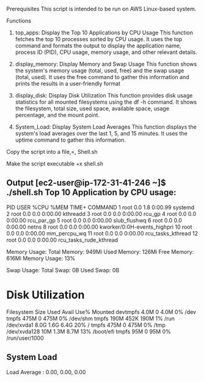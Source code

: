 Prerequisites
This script is intended to be run on AWS Linux-based system.

Functions
1. top_apps: Display the Top 10 Applications by CPU Usage
This function fetches the top 10 processes sorted by CPU usage. It uses the top command and formats the output
to display the application name, process ID (PID), CPU usage, memory usage, and other relevant details.

2. display_memory: Display Memory and Swap Usage
This function shows the system's memory usage (total, used, free) and the swap usage (total, used). 
It uses the free command to gather this information and prints the results in a user-friendly format

3. display_disk: Display Disk Utilization
This function provides disk usage statistics for all mounted filesystems using the df -h command. 
It shows the filesystem, total size, used space, available space, usage percentage, and the mount point.

4. System_Load: Display System Load Averages
This function displays the system's load averages over the last 1, 5, and 15 minutes. It uses the uptime command to gather this information.

Copy the script into a file,=, Shell.sh

Make the script executable +x shell.sh

Output
[ec2-user@ip-172-31-41-246 ~]$ ./shell.sh
Top 10 Application by CPU usage:
--------------------------------
PID      USER     %CPU     %MEM     TIME+    COMMAND
1        root     0.0      1.8      0:00.99  systemd
2        root     0.0      0.0      0:00.00  kthreadd
3        root     0.0      0.0      0:00.00  rcu_gp
4        root     0.0      0.0      0:00.00  rcu_par_gp
5        root     0.0      0.0      0:00.00  slub_flushwq
6        root     0.0      0.0      0:00.00  netns
8        root     0.0      0.0      0:00.00  kworker/0:0H-events_highpri
10       root     0.0      0.0      0:00.00  mm_percpu_wq
11       root     0.0      0.0      0:00.00  rcu_tasks_kthread
12       root     0.0      0.0      0:00.00  rcu_tasks_rude_kthread

Memory Usage:
  Total Memory:  949Mi
  Used Memory:   126Mi
  Free Memory:   616Mi
  Memory Usage:  13%

Swap Usage:
  Total Swap:    0B
  Used Swap:     0B
  
Disk Utilization
==================
Filesystem           Size       Used       Avail      Use%       Mounted
devtmpfs             4.0M       0          4.0M       0%         /dev
tmpfs                475M       0          475M       0%         /dev/shm
tmpfs                190M       452K       190M       1%         /run
/dev/xvda1           8.0G       1.6G       6.4G       20%        /
tmpfs                475M       0          475M       0%         /tmp
/dev/xvda128         10M        1.3M       8.7M       13%        /boot/efi
tmpfs                95M        0          95M        0%         /run/user/1000

System Load
--------------------
Load Average : 0.00,      0.00,      0.00

